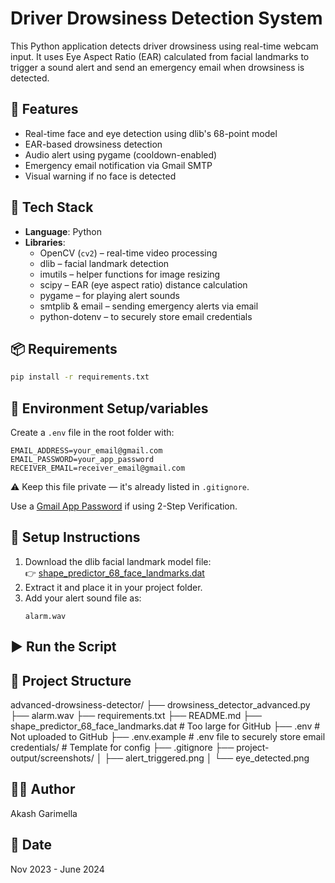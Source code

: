 # Driver Drowsiness Detection System

This Python application detects driver drowsiness using real-time webcam input. It uses Eye Aspect Ratio (EAR) calculated from facial landmarks to trigger a sound alert and send an emergency email when drowsiness is detected.

## 🚀 Features
- Real-time face and eye detection using dlib's 68-point model
- EAR-based drowsiness detection
- Audio alert using pygame (cooldown-enabled)
- Emergency email notification via Gmail SMTP
- Visual warning if no face is detected

## 🧰 Tech Stack
- **Language**: Python
- **Libraries**:
  - OpenCV (`cv2`) – real-time video processing
  - dlib – facial landmark detection
  - imutils – helper functions for image resizing
  - scipy – EAR (eye aspect ratio) distance calculation
  - pygame – for playing alert sounds
  - smtplib & email – sending emergency alerts via email
  - python-dotenv – to securely store email credentials

## 📦 Requirements
```bash
pip install -r requirements.txt
```

## 🔐 Environment Setup/variables
Create a `.env` file in the root folder with:
```env
EMAIL_ADDRESS=your_email@gmail.com
EMAIL_PASSWORD=your_app_password
RECEIVER_EMAIL=receiver_email@gmail.com
```
 ⚠️ Keep this file private — it's already listed in `.gitignore`. 

Use a [Gmail App Password](https://myaccount.google.com/apppasswords) if using 2-Step Verification.

## 📂 Setup Instructions

1. Download the dlib facial landmark model file:  
   👉 [shape_predictor_68_face_landmarks.dat](http://dlib.net/files/shape_predictor_68_face_landmarks.dat.bz2)
2. Extract it and place it in your project folder.
3. Add your alert sound file as:
   ```
   alarm.wav
   ```

## ▶️ Run the Script

## 📁 Project Structure

advanced-drowsiness-detector/
├── drowsiness_detector_advanced.py
├── alarm.wav
├── requirements.txt
├── README.md
├── shape_predictor_68_face_landmarks.dat  # Too large for GitHub
├── .env         # Not uploaded to GitHub
├── .env.example # .env file to securely store email credentials/ # Template for config
├── .gitignore
├── project-output/screenshots/
│   ├── alert_triggered.png
│   └── eye_detected.png

## 👨‍💻 Author
Akash Garimella 

## 📅 Date

Nov 2023 - June 2024
